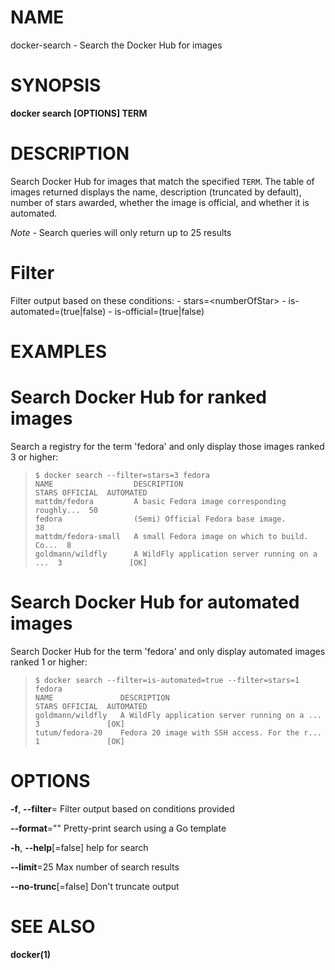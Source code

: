 # NAME

docker-search - Search the Docker Hub for images

# SYNOPSIS

**docker search \[OPTIONS\] TERM**

# DESCRIPTION

Search Docker Hub for images that match the specified `TERM`. The table of images returned displays the name, description (truncated by default), number of stars awarded, whether the image is official, and whether it is automated.

*Note* - Search queries will only return up to 25 results

# Filter

Filter output based on these conditions: - stars=&lt;numberOfStar&gt; - is-automated=(true|false) - is-official=(true|false)

# EXAMPLES

# Search Docker Hub for ranked images

Search a registry for the term 'fedora' and only display those images ranked 3 or higher:

>     $ docker search --filter=stars=3 fedora
>     NAME                  DESCRIPTION                                    STARS OFFICIAL  AUTOMATED
>     mattdm/fedora         A basic Fedora image corresponding roughly...  50
>     fedora                (Semi) Official Fedora base image.             38
>     mattdm/fedora-small   A small Fedora image on which to build. Co...  8
>     goldmann/wildfly      A WildFly application server running on a ...  3               [OK]

# Search Docker Hub for automated images

Search Docker Hub for the term 'fedora' and only display automated images ranked 1 or higher:

>     $ docker search --filter=is-automated=true --filter=stars=1 fedora
>     NAME               DESCRIPTION                                     STARS OFFICIAL  AUTOMATED
>     goldmann/wildfly   A WildFly application server running on a ...   3               [OK]
>     tutum/fedora-20    Fedora 20 image with SSH access. For the r...   1               [OK]

# OPTIONS

**-f**, **--filter**= Filter output based on conditions provided

**--format**="" Pretty-print search using a Go template

**-h**, **--help**\[=false\] help for search

**--limit**=25 Max number of search results

**--no-trunc**\[=false\] Don't truncate output

# SEE ALSO

**docker(1)**
